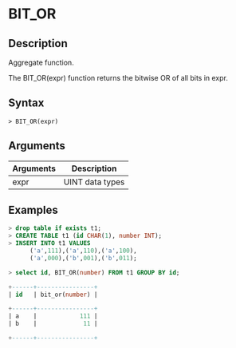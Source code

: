 # **BIT_OR**

## **Description**

Aggregate function.

The BIT_OR(expr) function returns the bitwise OR of all bits in expr.

## **Syntax**

```
> BIT_OR(expr)
```

## **Arguments**

|  Arguments   | Description  |
|  ----  | ----  |
| expr  | UINT data types |

## **Examples**

```sql
> drop table if exists t1;
> CREATE TABLE t1 (id CHAR(1), number INT);
> INSERT INTO t1 VALUES
      ('a',111),('a',110),('a',100),
      ('a',000),('b',001),('b',011);

> select id, BIT_OR(number) FROM t1 GROUP BY id;

+------+----------------+
| id   | bit_or(number) |

+------+----------------+
| a    |            111 |
| b    |             11 |

+------+----------------+
```
